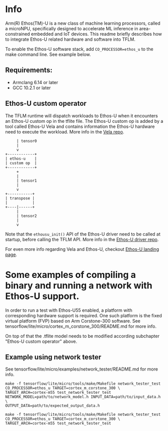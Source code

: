 <!-- mdformat off(b/169948621#comment2) -->

# Info
Arm(R) Ethos(TM)-U is a new class of machine learning processors, called a
microNPU, specifically designed to accelerate ML inference in area-constrained
embedded and IoT devices. This readme briefly describes how to integrate Ethos-U
related hardware and software into TFLM.

To enable the Ethos-U software stack, add `CO_PROCESSOR=ethos_u` to the make
command line. See example below.

## Requirements:
- Armclang 6.14 or later
- GCC 10.2.1 or later

## Ethos-U custom operator
The TFLM runtime will dispatch workloads to Ethos-U when it encounters an
Ethos-U custom op in the tflite file. The Ethos-U custom op is added by a tool
called Ethos-U Vela and contains information the Ethos-U hardware need to execute
the workload. More info in the [Vela repo](https://review.mlplatform.org/plugins/gitiles/ml/ethos-u/ethos-u-vela).

```
     | tensor0
     |
     v
+------------+
| ethos-u    |
| custom op  |
+------------+
     +
     |
     | tensor1
     |
     v
+-----------+
| transpose |
|           |
+----|------+
     |
     | tensor2
     |
     v
```

Note that the `ethousu_init()` API of the Ethos-U driver need to be called at
startup, before calling the TFLM API. More info in the [Ethos-U driver repo](https://review.mlplatform.org/plugins/gitiles/ml/ethos-u/ethos-u-core-driver).

For even more info regarding Vela and Ethos-U, checkout [Ethos-U landing page](https://review.mlplatform.org/plugins/gitiles/ml/ethos-u/ethos-u/+/refs/heads/master).

# Some examples of compiling a binary and running a network with Ethos-U support.
In order to run a test with Ethos-U55 enabled, a platform with corresponding hardware support is required. One such platform is the fixed virtual platform (FVP) based on Arm Corstone-300 software. See tensorflow/lite/micro/cortex_m_corstone_300/README.md for more info.

On top of that the .tflite model needs to be modified according subchapter "Ethos-U custom operator" above.

## Example using network tester
See tensorflow/lite/micro/examples/network_tester/README.md for more info.

```
make -f tensorflow/lite/micro/tools/make/Makefile network_tester_test CO_PROCESSOR=ethos_u TARGET=cortex_m_corstone_300 \
TARGET_ARCH=cortex-m55 test_network_tester_test NETWORK_MODEL=path/to/network_model.h INPUT_DATA=path/to/input_data.h \
OUTPUT_DATA=path/to/expected_output_data.h

make -f tensorflow/lite/micro/tools/make/Makefile network_tester_test CO_PROCESSOR=ethos_u TARGET=cortex_m_corstone_300 \
TARGET_ARCH=cortex-m55 test_network_tester_test
```

